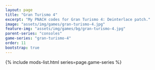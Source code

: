 ```yaml
---
layout: page
title: "Gran Turismo 4"
excerpt: "My PNACH codes for Gran Turismo 4: Deinterlace patch."
image: "assets/img/games/gran-turismo-4.jpg"
feature-img: "assets/img/games/bg/gran-turismo-4.jpg"
parent-series: "consoles"
game-series: "gran-turismo-4"
order: 11
bootstrap: true
---
```


{% include mods-list.html series=page.game-series %}
